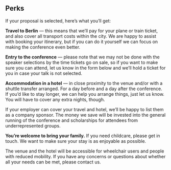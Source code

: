 ## Perks

If your proposal is selected, here’s what you’ll get:

**Travel to Berlin** — this means that we’ll pay for your plane or train ticket, and also cover all transport costs within the city. We are happy to assist with booking your itinerary, but if you can do it yourself we can focus on making the conference even better.

**Entry to the conference** — please note that we may not be done with the speaker selections by the time tickets go on sale, so if you want to make sure you can attend, let us know in the form below and we’ll hold a ticket for you in case your talk is not selected.

**Accommodation in a hotel** — in close proximity to the venue and/or with a shuttle transfer arranged. For a day before and a day after the conference. If you’d like to stay longer, we can help you arrange things, just let us know. You will have to cover any extra nights, though.

If your employer can cover your travel and hotel, we’ll be happy to list them as a company sponsor. The money we save will be invested into the general running of the conference and scholarships for attendees from underrepresented groups.

**You’re welcome to bring your family.** If you need childcare, please get in touch. We want to make sure your stay is as enjoyable as possible.

The venue and the hotel will be accessible for wheelchair users and people with reduced mobility. If you have any concerns or questions about whether all your needs can be met, please contact us.
